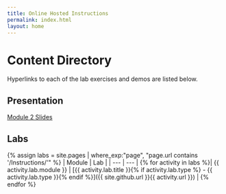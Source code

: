 ```yaml
---
title: Online Hosted Instructions
permalink: index.html
layout: home
---
```


# Content Directory

Hyperlinks to each of the lab exercises and demos are listed below.

## Presentation

[Module 2 Slides](https://interfacett.github.io/20778-Analyzing-Data-with-Power-BI/Presentation/20778C_02U.pdf)

## Labs

{% assign labs = site.pages | where_exp:"page", "page.url contains '/Instructions/'" %}
| Module | Lab |
| --- | --- | 
{% for activity in labs  %}| {{ activity.lab.module }} | [{{ activity.lab.title }}{% if activity.lab.type %} - {{ activity.lab.type }}{% endif %}]({{ site.github.url }}{{ activity.url }}) |
{% endfor %}
